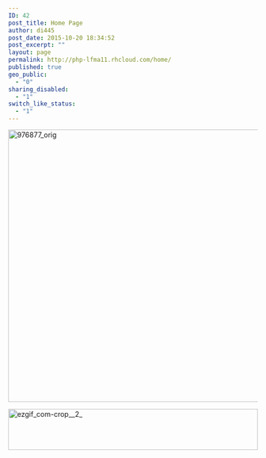 ```yaml
---
ID: 42
post_title: Home Page
author: di445
post_date: 2015-10-20 18:34:52
post_excerpt: ""
layout: page
permalink: http://php-lfma11.rhcloud.com/home/
published: true
geo_public:
  - "0"
sharing_disabled:
  - "1"
switch_like_status:
  - "1"
---
```

<img class="alignnone size-full wp-image-8" title="Lake Fern Montessori Moto Banner" src="https://lfmadata.files.wordpress.com/2016/01/976877_orig.jpg" alt="976877_orig" width="940px%" height="550" />

<a href="https://drive.google.com/file/d/0BwBFEOloJyGiaE9xbmw0X1h4cjA/view"><img class="alignnone wp-image-7" title="LFMA Announcements Banner" src="https://lfmadata.files.wordpress.com/2016/01/ezgif_com-crop__2_.gif" alt="ezgif_com-crop__2_" width="100%" height="83" /></a>